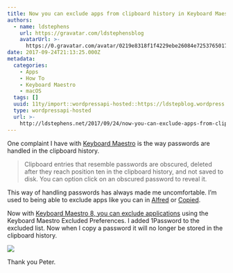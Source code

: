 ```yaml
---
title: Now you can exclude apps from clipboard history in Keyboard Maestro 8
authors:
  - name: ldstephens
    url: https://gravatar.com/ldstephensblog
    avatarUrl: >-
      https://0.gravatar.com/avatar/0219e8318f1f4229ebe26084e7253765017f43ca0c631be37dc6d0b8ad6e40a4?s=96&d=identicon&r=G
date: 2017-09-24T21:13:25.000Z
metadata:
  categories:
    - Apps
    - How To
    - Keyboard Maestro
    - macOS
  tags: []
  uuid: 11ty/import::wordpressapi-hosted::https://ldstepblog.wordpress.com/?p=1058
  type: wordpressapi-hosted
  url: >-
    http://ldstephens.net/2017/09/24/now-you-can-exclude-apps-from-clipboard-history-in-keyboard-maestro-8/
---
```

One complaint I have with [Keyboard Maestro](https://www.keyboardmaestro.com/main/) is the way passwords are handled in the clipboard history.

> Clipboard entries that resemble passwords are obscured, deleted after they reach position ten in the clipboard history, and not saved to disk. You can option click on an obscured password to reveal it.

This way of handling passwords has always made me uncomfortable. I’m used to being able to exclude apps like you can in [Alfred](https://www.alfredapp.com/) or [Copied](https://itunes.apple.com/us/app/copied-copy-paste-everywhere/id1026349850?mt=12&uo=4&at=1000lude).

Now with [Keyboard Maestro 8, you can exclude applications](https://wiki.keyboardmaestro.com/manual/Clipboard_History_Switcher) using the Keyboard Maestro Excluded Preferences. I added 1Password to the excluded list. Now when I copy a password it will no longer be stored in the clipboard history.

![](assets/screenshot-of-keyboard-maestro-79s5JCG9u9jv.png)

Thank you Peter.